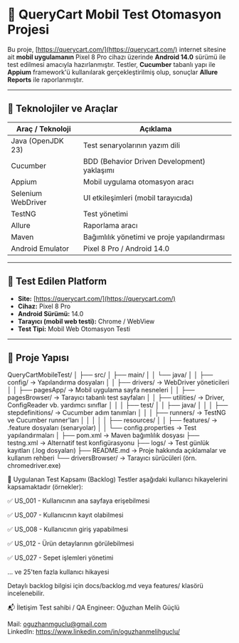 # 📱 QueryCart Mobil Test Otomasyon Projesi

Bu proje, [https://querycart.com/](https://querycart.com/) internet sitesine ait **mobil uygulamanın** Pixel 8 Pro cihazı üzerinde **Android 14.0** sürümü ile test edilmesi amacıyla hazırlanmıştır. Testler, **Cucumber** tabanlı yapı ile **Appium** framework'ü kullanılarak gerçekleştirilmiş olup, sonuçlar **Allure Reports** ile raporlanmıştır.

---

## 🚀 Teknolojiler ve Araçlar

| Araç / Teknoloji       | Açıklama                              |
|------------------------|----------------------------------------|
| Java (OpenJDK 23)      | Test senaryolarının yazım dili         |
| Cucumber               | BDD (Behavior Driven Development) yaklaşımı |
| Appium                 | Mobil uygulama otomasyon aracı         |
| Selenium WebDriver     | UI etkileşimleri (mobil tarayıcıda)    |
| TestNG                 | Test yönetimi                          |
| Allure                 | Raporlama aracı                        |
| Maven                  | Bağımlılık yönetimi ve proje yapılandırması |
| Android Emulator       | Pixel 8 Pro / Android 14.0             |

---

## 📱 Test Edilen Platform

- **Site:** [https://querycart.com/](https://querycart.com/)
- **Cihaz:** Pixel 8 Pro
- **Android Sürümü:** 14.0
- **Tarayıcı (mobil web testi):** Chrome / WebView
- **Test Tipi:** Mobil Web Otomasyon Testi

---

## 📁 Proje Yapısı

QueryCartMobileTest/
│
├── src/
│   ├── main/
│   │   └── java/
│   │       ├── config/ → Yapılandırma dosyaları
│   │       ├── drivers/ → WebDriver yöneticileri
│   │       ├── pagesApp/ → Mobil uygulama sayfa nesneleri
│   │       ├── pagesBrowser/ → Tarayıcı tabanlı test sayfaları
│   │       ├── utilities/ → Driver, ConfigReader vb. yardımcı sınıflar
│   │
│   ├── test/
│   │   ├── java/
│   │   │   ├── stepdefinitions/ → Cucumber adım tanımları
│   │   │   ├── runners/ → TestNG ve Cucumber runner'ları
│   │   │
│   │   ├── resources/
│   │       ├── features/ → .feature dosyaları (senaryolar)
│   │       └── config.properties → Test yapılandırmaları
│
├── pom.xml → Maven bağımlılık dosyası
├── testng.xml → Alternatif test konfigürasyonu
├── logs/ → Test günlük kayıtları (.log dosyaları)
├── README.md → Proje hakkında açıklamalar ve kullanım rehberi
└── driversBrowser/ → Tarayıcı sürücüleri (örn. chromedriver.exe)

🧭 Uygulanan Test Kapsamı (Backlog)
Testler aşağıdaki kullanıcı hikayelerini kapsamaktadır (örnekler):

✅ US_001 - Kullanıcının ana sayfaya erişebilmesi

✅ US_007 - Kullanıcının kayıt olabilmesi

✅ US_008 - Kullanıcının giriş yapabilmesi

✅ US_012 - Ürün detaylarının görülebilmesi

✅ US_027 - Sepet işlemleri yönetimi

… ve 25'ten fazla kullanıcı hikayesi

Detaylı backlog bilgisi için docs/backlog.md veya features/ klasörü incelenebilir.

📬 İletişim
Test sahibi / QA Engineer: Oğuzhan Melih Güçlü

Mail: oguzhanmguclu@gmail.com  
LinkedIn: https://www.linkedin.com/in/oguzhanmelihguclu/
